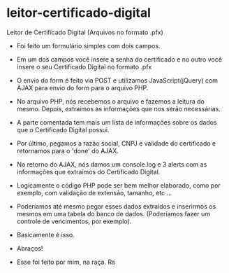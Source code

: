 # leitor-certificado-digital
Leitor de Certificado Digital (Arquivos no formato .pfx)

- Foi feito um formulário simples com dois campos.
- Em um dos campos você insere a senha do certificado e no outro você insere o seu Certificado Digital no formato .pfx
- O envio do form é feito via POST e utilizamos JavaScript(jQuery) com AJAX para envio do form para o arquivo PHP. 
- No arquivo PHP, nós recebemos o arquivo e fazemos a leitura do mesmo. Depois, extraímos as informações que nos serão necessárias. 
- A parte comentada tem mais um lista de informações sobre os dados que o Certificado Digital possui. 
- Por último, pegamos a razão social, CNPJ e validade do certificado e retornamos para o 'done' do AJAX. 
- No retorno do AJAX, nós damos um console.log e 3 alerts com as informações que extraímos do Certificado Digital.

- Logicamente o código PHP pode ser bem melhor elaborado, como por exemplo, com validação de extensão, tamanho, etc ... 
- Poderíamos até mesmo pegar esses dados extraídos e inserirmos os mesmos em uma tabela do banco de dados. (Poderíamos fazer um controle de vencimentos, por exemplo). 
- Basicamente é isso.

- Abraços!

- Esse foi feito por mim, na raça. Rs


